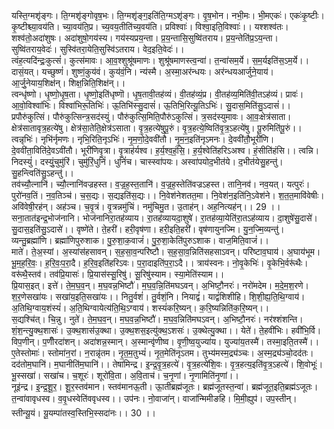 

  
यस्ति॒ग्मशृ॑ङ्गः। ति॒ग्मशृ॑ङ्गोवृष॒भः। ति॒ग्मशृ॑ङ्ग॒इति॑ति॒ग्मऽशृ॑ङ्गः। वृ॒ष॒भोन। नभी॒मः। भी॒मएकः॑। एकः॑कृ॒ष्टीः। कृ॒ष्टीश्च्या॒वय॑ति। च्या॒वय॑ति॒प्र। च्य॒वय॒तीति॑च्य॒वय॑ति। प्रविश्वाः॑। विश्वा॒इति॒विश्वाः॑।। यश्शश्व॑तः। शश्व॑तो॒अदा॑शुषः। अदा॑शुषो॒गय॑स्य। गय॑स्यप्रय॒न्ता। प्र॒य॒न्तासि॒सुष्वि॑तराय। प्र॒य॒न्तेति॑प्र॒ऽय॒न्ता। सुष्वि॑तराय॒वेदः॑। सुस्वि॑तरा॒येति॒सुस्वि॑ऽतराय। वेद॒इति॒वेदः॑।।  
त्वंह॒त्यदि॑न्द्रः॒कुत्सं॑। कुत्स॑मावः। आ॒व॒श्शुश्रू॑षमाणः। शुश्रू॑षमाणस्त्व॒न्वा॑। त॒न्वा॑सम॒र्ये। स॒म॒र्यइति॑स॒ऽम॒र्ये।। दासं॒यत्। यच्छुष्णं॑। शुष्णं॒कुय॑वं। कुय॑वं॒नि। न्य॑स्मै। अ॒स्मा॒अर॑न्धयः। अर॑न्धयआर्जुने॒याय॑। आ॒र्जु॒नेयाय॒शिक्ष॑न्। शिक्ष॒न्निति॒शिक्ष॑न्।।  
त्वन्धृ॑ष्णो। धृ॒ष्णो॒धृ॒ष॒ता। धृ॒ष्णो॒इति॑धृष्णॊ। धृ॒ष॒तावी॒तह॑व्यं। वी॒तह॑व्यं॒प्र। वी॒तह॑व्य॒मिति॑वी॒तऽह॑व्यं। प्रावः॑। आ॒वो॒विश्वा॑भिः। विश्वा॑भिरू॒तिभिः॑। ऊ॒तिभि॑स्सु॒दासं॑। ऊ॒तिभि॒रित्यू॒तिऽभिः॑। सु॒दास॒मिति॑सु॒ऽदासं॑।। प्रपौरु॑कुत्सिं। पौरु॑कुत्सिन्त्र॒सद॑स्युं। पौरु॑कुत्सि॒मिति॒पौरु॑ऽकुत्सिं। त्र॒सद॑स्युमावः। आ॒वः॒क्षेत्र॑साता। क्षेत्र॑सातावृत्र॒हत्ये॑षु। क्षेत्र॑सा॒तेति॒क्षेत्र॑ऽसाता। वृ॒त्र॒हत्ये॑षुपू॒रुं। वृ॒त्र॒हत्ये॒ष्विति॑वृ॒त्र॒ऽहत्ये॑षु। पू॒रुमिति॑पू॒रुं।।  
त्वन्नृभिः॑। नृभि॑र्नृमणः। नृभि॒रिति॒नृऽभिः॑। नृ॒म॒णो॒दे॒ववी॑तौ। नृ॒म॒न॒इति॑नृऽमनः। दे॒ववी॑तौ॒भूरी॑णि। दे॒ववी॑ता॒विति॑दे॒वऽवी॑तौ। भूरी॑णिवृ॒त्रा। वृ॒त्राह॑र्यश्व। ह॒र्य॒श्व॒हं॒सि॒। ह॒र्य॒श्वेति॑हरिऽअश्व। हं॒सीति॑हंसि।। त्वन्नि। निदस्युं॑। दस्युं॒चुमु॑रिं। चुमु॑रिं॒धुनिं॑। धुनिं॑च। चास्स्वा॑पयः। अस्वा॑पयोद॒भीत॑ये। द॒भीत॑येसु॒हन्तु॑। सु॒हन्त्विति॑सु॒ऽहन्तु॑।।  
तव॑च्यौ॒त्नानि॑। च्यौ॒त्नानि॑वज्रहस्त। व॒ज्र॒ह॒स्त॒तानि॑। व॒ज्र॒ह॒स्तेति॑वज्रऽहस्त। तानि॒नव॑। नव॒यत्। यत्पुरः॑। पुरो॑नव॒तिं। न॒व॒तिञ्च॑। च॒स॒द्यः। स॒द्यइति॑स॒द्यः।। नि॒वेश॑नेशतत॒मा। नि॒वेश॑न॒इति॑नि॒ऽवेश॑ने। श॒त॒त॒मावि॑वेषीः। अवि॑वेषी॒रह॑न्। अह॑ञ्च। च॒वृ॒त्रं। वृ॒त्रन्नमु॑चिं। नमु॑चिमु॒त। उ॒ताह॑न्। अह॒नित्यह॑न्।। 29 ।।  
सना॒तात॑इन्द्र॒भोज॑नानि। भोज॑नानिरा॒तह॑व्याय। रा॒तह॑व्यायदा॒शुषे॑। रा॒तह॑व्या॒येति॑रा॒तऽह॑व्याय। दा॒शुषे॑सु॒दासे॑। सु॒दास॒इति॑सु॒ऽदासे॑।। वृष्णे॑ते। ते॒हरी॑। हरी॒वृष॑णा। हरी॒इति॒हरी॑। वृष॑णायुनज्मि। यु॒न॒ज्मि॒व्यन्तु॑। व्यन्तु॒ब्रह्मा॑णि। ब्रह्मा॑णिपुरुशाक। पु॒रु॒शा॒क॒वाजं॑। पु॒रु॒शा॒केति॑पुरुऽशाक। वाज॒मिति॒वाजं॑।।  
माते॑। ते॒अ॒स्यां। अ॒स्यांस॑हसावन्। स॒ह॒सा॒व॒न्परि॑ष्टौ। स॒ह॒सा॒व॒न्निति॑सहसाऽवन्। परि॑ष्टाव॒घाय॑। अ॒घाय॑भूम। भू॒म॒ह॒रि॒वः॒। ह॒रि॒वः॒प॒रा॒दै। ह॒रि॒व॒इति॑हरिऽवः। प॒रा॒दाइति॑प॒रा॒ऽदै।। त्राय॑स्वनः। नो॒वृ॒केभिः॑। वृ॒केभि॒र्वरू॑थैः। वरू॑थै॒स्तव॑। तव॑प्रि॒यासः॑। प्रि॒यास॑स्सू॒रिषु॑। सू॒रिषु॑स्याम। स्या॒मेति॑स्याम।।  
प्रि॒यास॒इत्। इत्ते॑। ते॒म॒घ॒व॒न्। म॒घ॒वन्न॒भिष्टौ॑। म॒घ॒व॒न्नि॒ति॑मघऽवन्। अ॒भिष्टौ॒नरः॑। नरो॑मदेम। म॒दे॒म॒श॒रणे। श॒र॒णेसखा॑यः। सखा॑य॒इति॒सखा॑यः।। नितु॒र्वशं॑। तु॒र्वशं॒नि। नियाद्वं॑। याद्वं॑शिशीहि। शि॒शी॒ह्य॒ति॒थि॒ग्वाय॑। अ॒तिथि॒ग्वाय॒शंस्यं॑। अ॒ति॒थिग्वायेत्य॑ति॒थि॒ऽग्वाय॑। शस्यं॑करि॒ष्यन्। क॒रि॒ष्यन्निति॑क॒रि॒ष्यन्।।  
स॒द्यश्चि॑त्। चि॒न्नु। नुते॑। ते॒म॒घ॒व॒न्। म॒घ॒व॒न्न॒भिष्टौ॑। म॒घ॒व॒न्निति॑मघऽवन्। अ॒भिष्टौ॒नरः॑। नर॑श्शंशन्ति। शं॒श॒न्त्यु॒क्थ॒शासः॑। उ॒क्थ॒शास॑उ॒क्था। उ॒क्थ॒शस॒इत्यु॑क्थ॒ऽशसः॑। उ॒क्थेत्यु॒क्था।। येते॑। ते॒हवी॑भिः। हवी॑भि॒र्वि। विप॒णीन्। प॒णीँरदा॑शन्। अदा॑शन्न॒स्मान्। अ॒स्मान्वृ॑णीष्व। वृ॒णी॒ष्व॒युज्या॑य। युज्या॑य॒तस्मै॑। तस्मा॒इति॒तस्मै॑।।  
ए॒तेस्तोमाः॑। स्तोमा॑न॒रां। न॒रान्नृ॑तम। नृ॒त॒म॒तुभ्यं॑। नृ॒त॒मेति॑नृऽतम। तुभ्य॑मस्म॒द्र्य॑ञ्चः। अ॒स्म॒द्र्य॑ञ्चो॒दद॑तः। दद॑तोम॒घानि॑। म॒घानीति॑म॒घानि॑।। तेषा॑मिन्द्र। इ॒न्द्र॒वृ॒त्र॒हत्ये॑। वृ॒त्र॒हत्ये॑शि॒वः। वृ॒त्र॒हत्य॒इति॑वृ॒त्र॒ऽहत्ये॑। शि॒वोभूः॑। भू॒स्सखा॑। सखा॑च। च॒शूरः॑। शूरो॑वि॒ता। अ॒वि॒ताच॑। च॒नृ॒णां। नृ॒णामिति॑नृ॒णां।।  
नूइ॑न्द्र। इ॒न्द्र॒शू॒र॒। शू॒र॒स्तव॑मान। स्तव॑मानऊ॒ती। ऊा॒तीब्रह्म॑जूतः। ब्रह्म॑जूतस्त॒न्वा॑। ब्रह्म॑जूत॒इति॒ब्रह्म॑ऽजूतः। त॒न्वा॑वावृधस्व। व॒वृ॒धस्वेति॑ववृधस्व।। उप॑नः। नो॒वाजा॑न्। वाजा॑न्मिमीङहि। मि॒मी॒ह्युप॑। उप॒स्तीन्। स्तीन्यू॒यं। यू॒यम्पा॑तस्व॒स्तिभि॒स्सदा॑नः।। 30 ।।  
